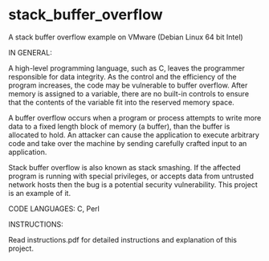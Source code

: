# stack_buffer_overflow
A stack buffer overflow example on VMware (Debian Linux 64 bit Intel)


IN GENERAL:

A high-level programming language, such as C, leaves the programmer responsible for data integrity. As the control and the efficiency of the program increases, the code may be vulnerable to buffer overflow. After memory is assigned to a variable, there are no built-in controls to ensure that the contents of the variable fit into the reserved memory space. 

A buffer overflow occurs when a program or process attempts to write more data to a fixed length block of memory (a buffer), than the buffer is allocated to hold. An attacker can cause the application to execute arbitrary code and take over the machine by sending carefully crafted input to an application.

Stack buffer overflow is also known as stack smashing. If the affected program is running with special privileges, or accepts data from untrusted network hosts then the bug is a potential security vulnerability. This project is an example of it.


CODE LANGUAGES:
C, Perl


INSTRUCTIONS: 

Read instructions.pdf for detailed instructions and explanation of this project.
